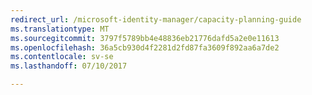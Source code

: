 ```yaml
---
redirect_url: /microsoft-identity-manager/capacity-planning-guide
ms.translationtype: MT
ms.sourcegitcommit: 3797f5789bb4e48836eb21776dafd5a2e0e11613
ms.openlocfilehash: 36a5cb930d4f2281d2fd87fa3609f892aa6a7de2
ms.contentlocale: sv-se
ms.lasthandoff: 07/10/2017

---
```


